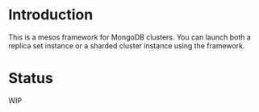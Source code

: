 # Introduction
This is a mesos framework for MongoDB clusters. You can launch both a replica set instance or a sharded cluster instance using the framework.

# Status
WIP